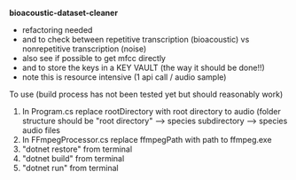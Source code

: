 **bioacoustic-dataset-cleaner**
- refactoring needed
- and to check between repetitive transcription (bioacoustic) vs nonrepetitive transcription (noise)
- also see if possible to get mfcc directly
- and to store the keys in a KEY VAULT (the way it should be done!!)
- note this is resource intensive (1 api call / audio sample)

To use (build process has not been tested yet but should reasonably work)

1. In Program.cs replace rootDirectory with root directory to audio (folder structure should be "root directory" --> species subdirectory --> species audio files
2. In FFmpegProcessor.cs replace ffmpegPath with path to ffmpeg.exe
3. "dotnet restore" from terminal
4. "dotnet build" from terminal
5. "dotnet run" from terminal
